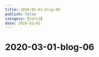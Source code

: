 ```yaml
---
title: 2020-03-01-blog-06
publish: false
category: [test3]
date: 2020-03-01
---
```


# 2020-03-01-blog-06
